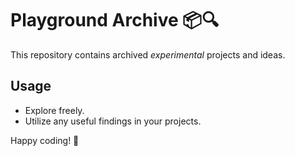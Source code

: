 # Playground Archive 📦🔍

This repository contains archived *experimental* projects and ideas.

## Usage

- Explore freely.
- Utilize any useful findings in your projects.

Happy coding! 🚀

